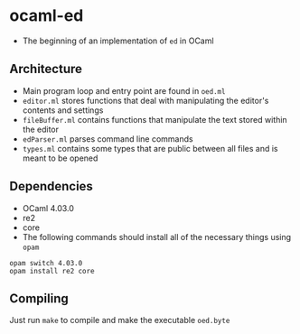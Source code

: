# ocaml-ed
- The beginning of an implementation of `ed` in OCaml

## Architecture
- Main program loop and entry point are found in `oed.ml`
- `editor.ml` stores functions that deal with manipulating the editor's contents
  and settings
- `fileBuffer.ml` contains functions that manipulate the text stored within the
  editor
- `edParser.ml` parses command line commands
- `types.ml` contains some types that are public between all files and is meant
  to be opened

## Dependencies
- OCaml 4.03.0
- re2
- core
- The following commands should install all of the necessary things using `opam`

```
opam switch 4.03.0
opam install re2 core
```

## Compiling
Just run `make` to compile and make the executable `oed.byte`
